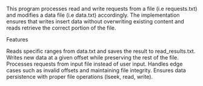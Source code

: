 
This program processes read and write requests from a file (i.e requests.txt) and modifies a data file (i.e data.txt) accordingly. The implementation ensures that writes insert data without overwriting existing content and reads retrieve the correct portion of the file.

Features

Reads specific ranges from data.txt and saves the result to read_results.txt.
Writes new data at a given offset while preserving the rest of the file.
Processes requests from input file instead of user input.
Handles edge cases such as invalid offsets and maintaining file integrity.
Ensures data persistence with proper file operations (lseek, read, write).
